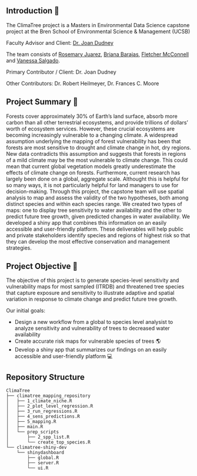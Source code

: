 ## Introduction :deciduous_tree:
The ClimaTree project is a Masters in Environmental Data Science capstone project at the Bren School of Environmental Science & Management (UCSB)

Faculty Advisor and Client: [Dr. Joan Dudney](https://joandudney.com)

The team consists of [Rosemary Juarez](https://github.com/rosemaryjuarez), [Briana Barajas](https://github.com/briana-barajas), [Fletcher McConnell](https://github.com/fletcher-m) and [Vanessa Salgado](https://github.com/Vanessa-Salgado). 

Primary Contributor / Client: Dr. Joan Dudney 

Other Contributors: Dr. Robert Heilmeyer, Dr. Frances C. Moore

## Project Summary :evergreen_tree:
Forests cover approximately 30% of Earth’s land surface, absorb more carbon than all other terrestrial ecosystems, and provide trillions of dollars’ worth of ecosystem services. However, these crucial ecosystems are becoming increasingly vulnerable to a changing climate. A widespread assumption underlying the mapping of forest vulnerability has been that forests are most sensitive to drought and climate change in hot, dry regions. New data contradicts this assumption and suggests that forests in regions of a mild climate may be the most vulnerable to climate change. This could mean that current global vegetation models greatly underestimate the effects of climate change on forests. Furthermore, current research has largely been done on a global, aggregate scale. Althought this is helpful for so many ways, it is not particularly helpful for land managers to use for decision-making. Through this project, the capstone team will use spatial analysis to map and assess the validity of the two hypotheses, both among distinct species and within each species range. We created two types of maps: one to display tree sensitivity to water availability and the other to predict future tree growth, given predicted changes in water availability. We developed a shiny app that combines this information on an easily accessible and user-friendly platform. These deliverables will help public and private stakeholders identify species and regions of highest risk so that they can develop the most effective conservation and management strategies. 


## Project Objective :seedling:
The objective of this project is to generate species-level sensitivity and vulnerability maps for most sampled (ITRDB) and threatened tree species that capture exposure and sensitivity to illustrate adaptive and spatial variation in response to climate change and predict future tree growth. 

Our initial goals:
* Design a new workflow from a global to species level analysist to analyze sensitivity and vulnerability of trees to decreased water availability  
* Create accurate risk maps for vulnerable species of trees :earth_americas:
* Develop a shiny app that summarizes our findings on an easily accessible and user-friendly platform :computer:

## Repository Structure
```
ClimaTree
├── climatree_mapping_repository
│   ├── 1_climate_niche.R
│   ├── 2_plot_level_regression.R
│   ├── 3_run_regressions.R
│   ├── 4_sens_predictions.R
│   ├── 5_mapping.R
│   ├── main.R
│   └── prep_scripts
│       ├── 2_spp_list.R
│       └── create_top_species.R
└── climatree-shiny-dev
    └── shinydashboard
        ├── global.R
        ├── server.R
        └── ui.R
```



















<!---
Directions:
Update GitHub organization & team management plan
Update:

Your GitHub organization’s landing page to include the project summary you submitted a on week 2. 

Delete all the repositories, issues, and projects from today’s demo sessions.

Your team management plan sections V and VI to include the GitHub tools we covered today (if your team will use them - highly encouraged!).

Create a skeleton of repositories, some issues and milestones, and a project to track the bigger steps of your Approach & Methods section.
-->
